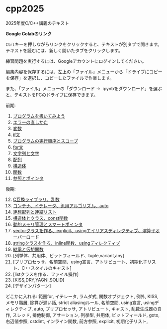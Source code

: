 # cpp2025

2025年度C/C++講義のテキスト

**Google Colabのリンク**

`Ctrl`キーを押しながらリンクをクリックすると、テキストが別タブで開きます。テキストを読むには、新しく開いたタブをクリックします。

練習問題を実行するには、Googleアカウントにログインしてください。

編集内容を保存するには、左上の「ファイル」メニューから「ドライブにコピーを保存」を選択し、コピーしたファイルで作業します。

また、「ファイル」メニューの「ダウンロード → .ipynbをダウンロード」を選ぶと、テキストをPCのドライブに保存できます。

前期:

1. [プログラムを書いてみよう](https://colab.research.google.com/github/tn-mai/cpp2025/blob/main/C%2B%2B言語_第01回_プログラムを書いてみよう.ipynb)
2. [エラーの直しかた](https://colab.research.google.com/github/tn-mai/cpp2025/blob/main/C%2B%2B言語_第02回_エラーの直しかた.ipynb)
3. [変数](https://colab.research.google.com/github/tn-mai/cpp2025/blob/main/C%2B%2B言語_第03回_変数.ipynb)
4. [if文](https://colab.research.google.com/github/tn-mai/cpp2025/blob/main/C%2B%2B言語_第04回_if文.ipynb)
5. [プログラムの実行順序とスコープ](https://colab.research.google.com/github/tn-mai/cpp2025/blob/main/C%2B%2B言語_第05回_プログラムの実行順序とスコープ.ipynb)
6. [for文](https://colab.research.google.com/github/tn-mai/cpp2025/blob/main/C%2B%2B言語_第06回_for文.ipynb)
7. [文字列と文字](https://colab.research.google.com/github/tn-mai/cpp2025/blob/main/C%2B%2B言語_第07回_文字列と文字.ipynb)
8. [配列](https://colab.research.google.com/github/tn-mai/cpp2025/blob/main/C%2B%2B言語_第08回_配列.ipynb)
9. [構造体](https://colab.research.google.com/github/tn-mai/cpp2025/blob/main/C%2B%2B言語_第09回_構造体.ipynb)
10. [関数](https://colab.research.google.com/github/tn-mai/cpp2025/blob/main/C%2B%2B言語_第10回_関数.ipynb)
11. [参照とポインタ](https://colab.research.google.com/github/tn-mai/cpp2025/blob/main/C%2B%2B言語_第11回_参照とポインタ.ipynb)

後期:

12. [C互換ライブラリ、乱数](https://colab.research.google.com/github/tn-mai/cpp2025/blob/main/C%2B%2B言語_第12回_C互換ライブラリ_乱数.ipynb)
13. [コンテナ、イテレータ、汎用アルゴリズム、auto](https://colab.research.google.com/github/tn-mai/cpp2025/blob/main/C%2B%2B言語_第13回_コンテナ_イテレータ_汎用アルゴリズム.ipynb)
14. [連想配列と連結リスト](https://colab.research.google.com/github/tn-mai/cpp2025/blob/main/C%2B%2B言語_第14回_連想配列と連結リスト.ipynb)
15. [構造体とクラス、const関数](https://colab.research.google.com/github/tn-mai/cpp2025/blob/main/C%2B%2B言語_第15回_構造体とクラス.ipynb)
16. [動的メモリ管理とスマートポインタ](https://colab.research.google.com/github/tn-mai/cpp2025/blob/main/C%2B%2B言語_第16回_動的メモリ管理とスマートポインタ.ipynb)
17. [vectorクラスを作る、explicit、usingエイリアスディレクティブ、演算子オーバーロード](https://colab.research.google.com/github/tn-mai/cpp2025/blob/main/C%2B%2B言語_第17回_クラスの設計と実装.ipynb)
18. [stringクラスを作る、inline関数、usingディレクティブ](https://colab.research.google.com/github/tn-mai/cpp2025/blob/main/C%2B%2B言語_第18回_型変換と演算子オーバーロード.ipynb)
19. [継承と仮想関数](https://colab.research.google.com/github/tn-mai/cpp2025/blob/main/C%2B%2B言語_第19回_継承と仮想関数.ipynb)
20. [列挙体、共用体、ビットフィールド、tuple,variant,any]
21. [プリプロセッサ、名前空間、using宣言、アトリビュート、初期化子リスト、C++スタイルのキャスト]
22. [listクラスを作る、ファイル操作]
23. [KISS,DRY,YAGNI,SOLID]
24. [デザインパターン]

どこかに入れる:
範囲for, イテレータ, ラムダ式, 関数オブジェクト, 例外, KISS, メモリ階層, 除算が遅い話, strict aliasingルール, 名前空間,
using宣言, usingディレクティブ, auto, プリプロセッサ, アトリビュート, キャスト, 乱数生成器の自作, スレッド, 排他制御, アサーション,
列挙型, 共用体, ビットフィールド, goto, 右辺値参照, cstdint, インライン関数, 前方参照, explicit, 初期化子リスト, 

